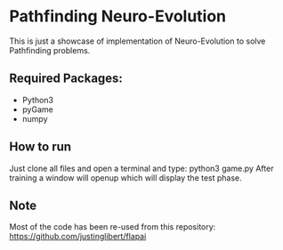 # Pathfinding Neuro-Evolution

This is just a showcase of implementation of Neuro-Evolution to solve Pathfinding problems.

## Required Packages:
* Python3
* pyGame
* numpy

## How to run
Just clone all files and open a terminal and type: python3 game.py
After training a window will openup which will display the test phase.

## Note
Most of the code has been re-used from this repository: https://github.com/justinglibert/flapai
